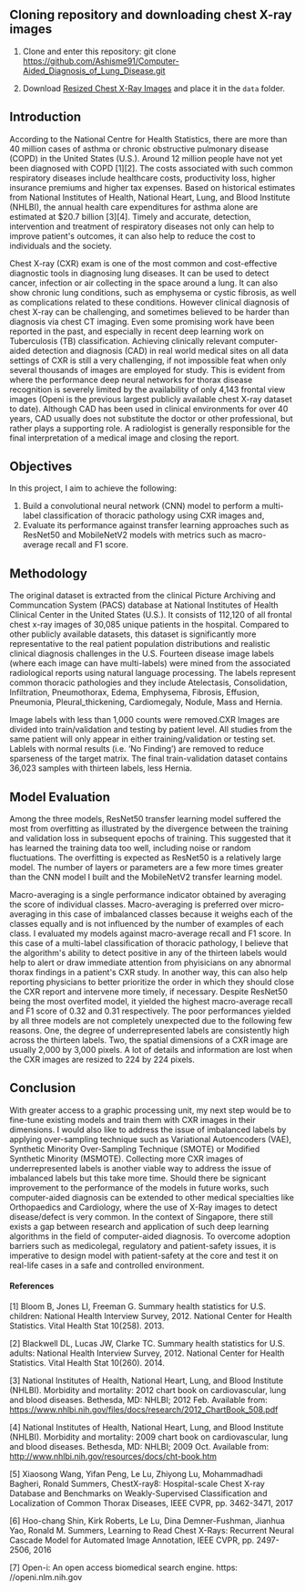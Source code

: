 ## Cloning repository and downloading chest X-ray images
 
 1. Clone and enter this repository:
         git clone https://github.com/Ashisme91/Computer-Aided_Diagnosis_of_Lung_Disease.git   
         
 2. Download [Resized Chest X-Ray Images](https://www.kaggle.com/khanfashee/nih-chest-x-ray-14-224x224-resized?select=images-224) and place it in the `data` folder.


## Introduction 

According to the National Centre for Health Statistics, there are more than 40 million cases of asthma or chronic obstructive pulmonary disease (COPD) in the United States (U.S.). Around 12 million people have not yet been diagnosed with COPD [1][2]. The costs associated with such common respiratory diseases include healthcare costs, productivity loss, higher insurance premiums and higher tax expenses. Based on historical estimates from National Institutes of Health, National Heart, Lung, and Blood Institute (NHLBI), the annual health care expenditures for asthma alone are estimated at $20.7 billion [3][4]. Timely and accurate, detection, intervention and treatment of respiratory diseases not only can help to improve patient's outcomes, it can also help to reduce the cost to individuals and the society. 

Chest X-ray (CXR) exam is one of the most common and cost-effective diagnostic tools in diagnosing lung diseases. It can be used to detect cancer, infection or air collecting in the space around a lung. It can also show chronic lung conditions, such as emphysema or cystic fibrosis, as well as complications related to these conditions. However clinical diagnosis of chest X-ray can be challenging, and sometimes believed to be harder than diagnosis via chest CT imaging. Even some promising work have been reported in the past, and especially in recent deep learning work on Tuberculosis (TB) classification. Achieving clinically relevant computer-aided detection and diagnosis (CAD) in real world medical sites on all data settings of CXR is still a very challenging, if not impossible feat when only several thousands of images are employed for study. This is evident from  where the performance deep neural networks for thorax disease recognition is severely limited by the availability of only 4,143 frontal view images (Openi is the previous largest publicly available chest X-ray dataset to date). Although CAD has been used in clinical environments for over 40 years, CAD usually does not substitute the doctor or other professional, but rather plays a supporting role. A radiologist is generally responsible for the final interpretation of a medical image and closing the report.

## Objectives

In this project, I aim to achieve the following:

1. Build a convolutional neural network (CNN) model to perform a multi-label classification of thoracic pathology using CXR images and,
2. Evaluate its performance against transfer learning approaches such as ResNet50 and MobileNetV2 models with metrics such as macro-average recall and F1 score.


## Methodology

The original dataset is extracted from the clinical Picture Archiving and Communcation System (PACS) database at National Institutes of Health Clinical Center in the United States (U.S.). It consists of 112,120 of all frontal chest x-ray images of 30,085 unique patients in the hospital. Compared to other publicly available datasets, this dataset is significantly more representative to the real patient population distributions and realistic clinical diagnosis challenges in the U.S. Fourteen disease image labels (where each image can have multi-labels) were mined from the associated radiological reports using natural language processing. The labels represent common thoracic pathologies and they include Atelectasis, Consolidation, Infiltration, Pneumothorax, Edema, Emphysema, Fibrosis, Effusion, Pneumonia, Pleural_thickening, Cardiomegaly, Nodule, Mass and Hernia. 

Image labels with less than 1,000 counts were removed.CXR Images are divided into train/validation and testing by patient level. All studies from the same patient will only appear in either training/validation or testing set. Lablels with normal results (i.e. ‘No Finding’) are removed to reduce sparseness of the target matrix. The final train-validation dataset contains 36,023 samples with thirteen labels, less Hernia.

## Model Evaluation

Among the three models, ResNet50 transfer learning model suffered the most from overfitting as illustrated by the divergence between the training and validation loss in subsequent epochs of training. This suggested that it has learned the training data too well, including noise or random fluctuations. The overfitting is expected as ResNet50 is a relatively large model. The number of layers or parameters are a few more times greater than the CNN model I built and the MobileNetV2 transfer learning model. 

Macro-averaging is a single performance indicator obtained by averaging the score of individual classes. Macro-averaging is preferred over micro-averaging in this case of imbalanced classes because it weighs each of the classes equally and is not influenced by the number of examples of each class. I evaluated my models against macro-average recall and F1 score. In this case of a multi-label classification of thoracic pathology, I believe that the algorithm's ability to detect positive in any of the thirteen labels would help to alert or draw immediate attention from phyisicians on any abnormal thorax findings in a patient's CXR study. In another way, this can also help reporting physicians to better prioritize the order in which they should close the CXR report and intervene more timely, if necessary. Despite ResNet50 being the most overfited model, it yielded the highest macro-average recall and F1 score of 0.32 and 0.31 respectively. The poor performances yielded by all three models are not completely unexpected due to the following few reasons. One, the degree of underrepresented labels are consistently high across the thirteen labels. Two, the spatial dimensions of a CXR image are usually 2,000 by 3,000 pixels. A lot of details and information are lost when the CXR images are resized to 224 by 224 pixels.

## Conclusion 

With greater access to a graphic processing unit, my next step would be to fine-tune existing models and train them with CXR images in their dimensions. I would also like to address the issue of imbalanced labels by applying over-sampling technique such as Variational Autoencoders (VAE), Synthetic Minority Over-Sampling Technique (SMOTE) or Modified Synthetic Minority (MSMOTE). Collecting more CXR images of underrepresented labels is another viable way to address the issue of imbalanced labels but this take more time. Should there be signicant improvement to the performance of the models in future works, such computer-aided diagnosis can be extended to other medical specialties like Orthopaedics and Cardiology, where the use of X-Ray images to detect disease/defect is very common. In the context of Singapore, there still exists a gap between research and application of such deep learning algorithms in the field of computer-aided diagnosis. To overcome adoption barriers such as medicolegal, regulatory and patient-safety issues, it is imperative to design model with patient-safety at the core and test it on real-life cases in a safe and controlled environment.

#### References

[1] Bloom B, Jones LI, Freeman G. Summary health statistics for U.S. children: National Health Interview Survey, 2012. National Center for Health Statistics. Vital Health Stat 10(258). 2013.

[2] Blackwell DL, Lucas JW, Clarke TC. Summary health statistics for U.S. adults: National Health Interview Survey, 2012. National Center for Health Statistics. Vital Health Stat 10(260). 2014.

[3] National Institutes of Health, National Heart, Lung, and Blood Institute (NHLBI). Morbidity and mortality: 2012 chart book on cardiovascular, lung and blood diseases. Bethesda, MD: NHLBI; 2012 Feb. Available from: https://www.nhlbi.nih.gov/files/docs/research/2012_ChartBook_508.pdf

[4] National Institutes of Health, National Heart, Lung, and Blood Institute (NHLBI). Morbidity and mortality: 2009 chart book on cardiovascular, lung and blood diseases. Bethesda, MD: NHLBI; 2009 Oct. Available from: http://www.nhlbi.nih.gov/resources/docs/cht-book.htm

[5] Xiaosong Wang, Yifan Peng, Le Lu, Zhiyong Lu, Mohammadhadi Bagheri, Ronald Summers, ChestX-ray8: Hospital-scale Chest X-ray Database and Benchmarks on Weakly-Supervised Classification and Localization of Common Thorax Diseases, IEEE CVPR, pp. 3462-3471, 2017

[6] Hoo-chang Shin, Kirk Roberts, Le Lu, Dina Demner-Fushman, Jianhua Yao, Ronald M. Summers, Learning to Read Chest X-Rays: Recurrent Neural Cascade Model for Automated Image Annotation, IEEE CVPR, pp. 2497-2506, 2016

[7] Open-i: An open access biomedical search engine. https: //openi.nlm.nih.gov
